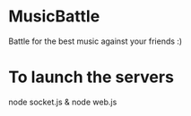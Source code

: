 # MusicBattle


Battle for the best music against your friends :)


# To launch the servers

node socket.js & node web.js